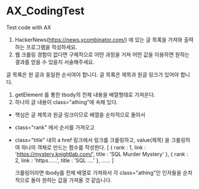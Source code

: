# AX_CodingTest

Test code with AX

1. HackerNews(https://news.ycombinator.com/) 에 있는 글 목록을 가져와 출력하는 프로그램을 작성하세요.
2. 웹 크롤링 경험이 없다면 구체적으로 어떤 과정을 거쳐 어떤 값을 이용하면 원하는 결과를 얻을 수 있을지 서술해주세요.

글 목록은 원 글과 동일한 순서여야 합니다.
글 목록은 제목과 원글 링크가 있어야 합니다.

1. getElement 를 통한 tbody의 전체 내용을 배열형태로 가져온다.
2. 하나의 글 내용이 class="athing"에 속해 있다.

- 핵심은 글 제목과 원글 링크이므로 배열을 순차적으로 돌아서
- class="rank" 에서 순서를 가져오고
- class="title" 내의 a href 링크에서 링크를 크롤링하고, value(제목) 을 크롤링하여 하나의 객체로 만드는 함수를 작성한다.
  [
  {
  rank : 1,
  link : 'https://mystery.knightlab.com/',
  title : 'SQL Murder Mystery'
  },
  {
  rank : 2,
  link : 'https......',
  title : 'SQL ....'
  },
  ......
  ]

  크롤링이라면 tbody를 전체 배열로 가져와서 각 class="athing"인 인자들을 순차적으로 돌아 원하는 값을 가져올 것 같습니다.
